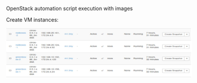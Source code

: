 OpenStack automation script execution with images

Create VM instances:

![](images/vm_instances.JPG)
